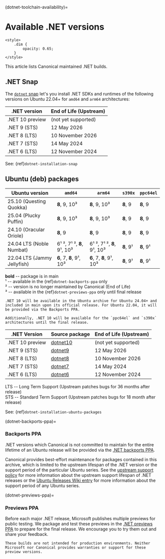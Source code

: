(dotnet-toolchain-availability)=
# Available .NET versions

```{raw} html
<style>
    .dim {
        opacity: 0.65;
    }
</style>
```

This article lists Canonical maintained .NET builds.

## .NET Snap

The [`dotnet` snap](https://snapcraft.io/dotnet) let's you install .NET SDKs and runtimes of the following versions on Ubuntu 22.04+ for `amd64` and `arm64` architectures:

| .NET version | End of Life (Upstream) |
|--------------|------------------------|
| .NET 10 preview | (not yet supported) |
| .NET 9 (STS) | 12 May 2026 |
| .NET 8 (LTS) | 10 November 2026 |
| .NET 7 (STS) | 14 May 2024 |
| .NET 6 (LTS) | 12 November 2024 |

See: {ref}`dotnet-installation-snap`

## Ubuntu (deb) packages

| Ubuntu version              | `amd64` | `arm64` | `s390x` | `ppc64el` |
|-----------------------------|---------|---------|---------|-----------|
| 25.10 (Questing Quokka)     | **8**, 9, 10<span class="dim">³</span> | **8**, 9, 10<span class="dim">³</span> | **8**, 9 | **8**, 9 |
| 25.04 (Plucky Puffin)       | **8**, 9, 10<span class="dim">³</span> | **8**, 9, 10<span class="dim">³</span> | **8**, 9 | **8**, 9 |
| 24.10 (Oracular Oriole)     | **8**, 9 | **8**, 9 | **8**, 9 | **8**, 9 |
| 24.04 LTS (Noble Numbat)    | 6<span class="dim">¹ ²</span>, 7<span class="dim">¹ ²</span>, **8**, 9<span class="dim">¹</span>, 10<span class="dim">³</span> | 6<span class="dim">¹ ²</span>, 7<span class="dim">¹ ²</span>, **8**, 9<span class="dim">¹</span>, 10<span class="dim">³</span> | **8**, 9<span class="dim">¹</span> | **8**, 9<span class="dim">¹</span> |
| 22.04 LTS (Jammy Jellyfish) | **6**, 7, **8**, 9<span class="dim">¹</span>, 10<span class="dim">³</span> | **6**, 7, **8**, 9<span class="dim">¹</span>, 10<span class="dim">³</span> | **8**, 9<span class="dim">¹</span> | **8**, 9<span class="dim">¹</span> |

<!-- Do not forget to add 4 spaces at the end of line to keep future diffs more readable -->
**bold** -- package is in main    
¹ -- available in the {ref}`dotnet-backports-ppa` only    
² -- version is no longer maintained by Canonical (End of Life)    
³ -- available in the {ref}`dotnet-previews-ppa` only until final release    

```{note}
.NET 10 will be available in the Ubuntu archive for Ubuntu 24.04+ and included in main upon its official release. For Ubuntu 22.04, it will be provided via the Backports PPA.

Additionally, .NET 10 will be available for the `ppc64el` and `s390x` architectures until the final release.
```

| .NET Version      | Source package                                          | End of Life (Upstream) | 
|--------------|---------------------------------------------------------|------------------------|
| .NET 10 preview | [dotnet10](https://launchpad.net/~dotnet/+archive/ubuntu/previews) | (not yet supported)          |
| .NET 9 (STS) | [dotnet9](https://launchpad.net/ubuntu/+source/dotnet9) | 12 May 2026          |
| .NET 8 (LTS) | [dotnet8](https://launchpad.net/ubuntu/+source/dotnet8) | 10 November 2026     |
| .NET 7 (STS) | [dotnet7](https://launchpad.net/ubuntu/+source/dotnet7) | 14 May 2024          |
| .NET 6 (LTS) | [dotnet6](https://launchpad.net/ubuntu/+source/dotnet6) | 12 November 2024     |

LTS -- Long Term Support (Upstream patches bugs for 36 months after release)    
STS -- Standard Term Support (Upstream patches bugs for 18 month after release)

See: {ref}`dotnet-installation-ubuntu-packages`

(dotnet-backports-ppa)=
### Backports PPA

.NET versions which Canonical is not committed to maintain for the entire lifetime of an Ubuntu release will be provided via the [.NET backports PPA](https://launchpad.net/~dotnet/+archive/ubuntu/backports).

Canonical provides best-effort maintenance for packages contained in this archive, which is limited to the upstream lifespan of the .NET version or the support period of the particular Ubuntu series. See the [upstream support policy](https://dotnet.microsoft.com/en-us/platform/support/policy/dotnet-core) for more information about the upstream support lifespan of .NET releases or the [Ubuntu Releases Wiki entry](https://wiki.ubuntu.com/Releases) for more information about the support period of any Ubuntu series.

(dotnet-previews-ppa)=
### Previews PPA

Before each major .NET release, Microsoft publishes multiple previews for public testing. We package and test these previews in the [.NET previews PPA](https://launchpad.net/~dotnet/+archive/ubuntu/previews) to prepare for the final release. We encourage you to try them out and share your feedback.

```{important}
These builds are not intended for production environments. Neither Microsoft nor Canonical provides warranties or support for these preview versions.
```
